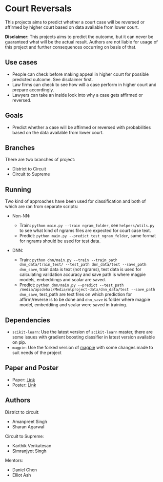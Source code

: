 # Court Reversals

This projects aims to predict whether a court case will be reversed or affirmed by higher court based on data available from lower court.

**Disclaimer**: This projects aims to predict the outcome, but it can never be guaranteed what will be the actual result. Authors are not liable for usage of this project and further consequences occurring on basis of that.

## Use cases

- People can check before making appeal in higher court for possible predicted outcome. See disclaimer first.
- Law firms can check to see how will a case perform in higher court and prepare accordingly.
- Lawyers can take an inside look into why a case gets affirmed or reversed.

## Goals
- Predict whether a case will be affirmed or reversed with probabilities based on the data available from lower court.

## Branches

There are two branches of project:

- District to Circuit
- Circuit to Supreme

## Running

Two kind of approaches have been used for classification and both of which are ran from separate scripts:
- Non-NN:
    - Train: `python main.py --train ngram_folder`, see `helpers/utils.py` to see what kind of ngrams files are expected for court case text.
    - Predict: `python main.py --predict test_ngram_folder`, same format for ngrams should be used for test data.
   
- DNN:
    - Train: `python dnn/main.py --train --train_path dnn_data/train_test/ --test_path dnn_data/test --save_path dnn_save`, train data is text (not ngrams), test data is used for calculating validation accuracy and save path is where magpie models, embeddings and scalar are saved.
    - Predict: `python dnn/main.py --predict --test_path /media/apsdehal/Media/mlproject-data/dnn_data/test --save_path dnn_save`, test_path are text files on which prediction for affirm/reverse is to be done and `dnn_save` is folder where magpie model, embeddiing and scalar were saved in training.


## Dependencies

- `scikit-learn`: Use the latest version of `scikit-learn` master, there are some issues with gradient boosting classifier in latest version available on pip.
- `magpie`: Use the forked version of [magpie](https://github.com/MLCS-Spring2017-Project/magpie) with some changes made to suit needs of the project

## Paper and Poster

- Paper: [Link](https://github.com/MLCS-Spring2017-Project/reversals/blob/master/paper.pdf)
- Poster: [Link](https://github.com/MLCS-Spring2017-Project/reversals/blob/master/poster.pdf)

## Authors

District to circuit:

- Amanpreet Singh
- Sharan Agarwal

Circuit to Supreme:

- Karthik Venkatesan
- Simranjyot Singh

Mentors:

- Daniel Chen
- Elliot Ash
